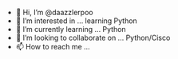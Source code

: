 - 👋 Hi, I’m @daazzlerpoo
- 👀 I’m interested in ... learning Python
- 🌱 I’m currently learning ... Python
- 💞️ I’m looking to collaborate on ... Python/Cisco
- 📫 How to reach me ...

<!---
daazzlerpoo/daazzlerpoo is a ✨ special ✨ repository because its `README.md` (this file) appears on your GitHub profile.
You can click the Preview link to take a look at your changes.
--->
